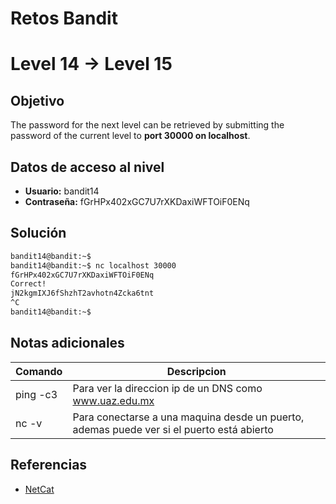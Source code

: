 # Retos Bandit

# Level 14 → Level 15

## Objetivo
The password for the next level can be retrieved by submitting the password of the current level to **port 30000 on localhost**.

## Datos de acceso al nivel
- **Usuario:** bandit14
- **Contraseña:** fGrHPx402xGC7U7rXKDaxiWFTOiF0ENq

## Solución
```bash
bandit14@bandit:~$
bandit14@bandit:~$ nc localhost 30000
fGrHPx402xGC7U7rXKDaxiWFTOiF0ENq
Correct!
jN2kgmIXJ6fShzhT2avhotn4Zcka6tnt
^C
bandit14@bandit:~$
```
## Notas adicionales
| Comando | Descripcion |
|---------|-------------|
| ping -c3 | Para ver la direccion ip de un DNS como www.uaz.edu.mx |
| nc -v | Para conectarse a una maquina desde un puerto, ademas puede ver si el puerto está abierto |
 
## Referencias
- [NetCat]()